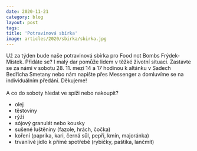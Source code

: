 ```yaml
---
date: 2020-11-21
category: blog
layout: post
tags: 
title: 'Potravinová sbírka'
image: articles/2020/sbirka/sbirka.jpg
---
```

Už za týden bude naše potravinová sbírka pro Food not Bombs Frýdek-Místek. Přidáte se? I malý dar pomůže lidem v těžké životní situaci. Zastavte se za námi v sobotu 28. 11. mezi 14 a 17 hodinou k altánku v Sadech Bedřicha Smetany nebo nám napište přes Messenger a domluvíme se na individuálním předání. Děkujeme!
<br>
<br>
A co do soboty hledat ve spíži nebo nakoupit?
- olej
- těstoviny
- rýži
- sójový granulát nebo kousky
- sušené luštěniny (fazole, hrách, čočka)
- koření (paprika, kari, černá sůl, pepři, kmín, majoránka)
- trvanlivé jídlo k přímé spotřebě (rybičky, paštika, lančmít) 
